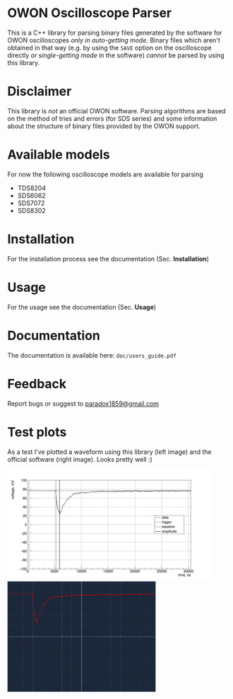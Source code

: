 # OWON Oscilloscope Parser
This is a C++ library for parsing binary files generated by the software for OWON oscilloscopes *only in auto-getting mode*. Binary files which aren't obtained in that way (e.g. by using the `SAVE` option on the oscilloscope directly or *single-getting mode* in the software) *cannot* be parsed by using this library.

# Disclaimer
This library is *not* an official OWON software. Parsing algorithms are based on the method of tries and errors (for SDS series) and some information about the structure of binary files provided by the OWON support.

# Available models
For now the following oscilloscope models are available for parsing

  * TDS8204
  * SDS6062
  * SDS7072
  * SDS8302

# Installation
For the installation process see the documentation (Sec. **Installation**)

# Usage
For the usage see the documentation (Sec. **Usage**)

# Documentation
The documentation is available here: `doc/users_guide.pdf`

# Feedback
Report bugs or suggest to paradox1859@gmail.com

# Test plots
As a test I've plotted a waveform using this library (left image) and the official software (right image). Looks pretty well :)
<p float="left">
  <img src="https://github.com/LRDPRDX/OWON-Oscilloscope-Parser/blob/master/example/TDS/pictures/csi_tl_parser.png" height="250">
  <img src="https://github.com/LRDPRDX/OWON-Oscilloscope-Parser/blob/master/example/TDS/pictures/csi_tl_soft.png" height="250">
</p>

